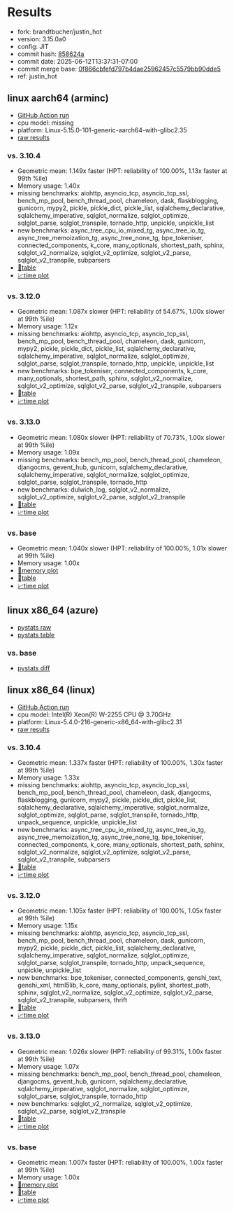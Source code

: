 # Results

- fork: brandtbucher/justin_hot
- version: 3.15.0a0
- config: JIT
- commit hash: [858624a](https://github.com/brandtbucher/cpython/commit/858624a)
- commit date: 2025-06-12T13:37:31-07:00
- commit merge base: [0f866cbfefd797b4dae25962457c5579bb90dde5](https://github.com/python/cpython/commit/0f866cbfefd797b4dae25962457c5579bb90dde5)
- ref: justin_hot

## linux aarch64 (arminc)

- [GitHub Action run](https://github.com/faster-cpython/benchmarking/actions/runs/15621148816)
- cpu model: missing
- platform: Linux-5.15.0-101-generic-aarch64-with-glibc2.35
- [raw results](bm-20250612-arminc-aarch64-brandtbucher-justin_hot-3.15.0a0-858624a.json)

### vs. 3.10.4

- Geometric mean: 1.149x faster (HPT: reliability of 100.00%, 1.13x faster at 99th %ile)
- Memory usage: 1.40x
- missing benchmarks: aiohttp, asyncio_tcp, asyncio_tcp_ssl, bench_mp_pool, bench_thread_pool, chameleon, dask, flaskblogging, gunicorn, mypy2, pickle, pickle_dict, pickle_list, sqlalchemy_declarative, sqlalchemy_imperative, sqlglot_normalize, sqlglot_optimize, sqlglot_parse, sqlglot_transpile, tornado_http, unpickle, unpickle_list
- new benchmarks: async_tree_cpu_io_mixed_tg, async_tree_io_tg, async_tree_memoization_tg, async_tree_none_tg, bpe_tokeniser, connected_components, k_core, many_optionals, shortest_path, sphinx, sqlglot_v2_normalize, sqlglot_v2_optimize, sqlglot_v2_parse, sqlglot_v2_transpile, subparsers
- [📄table](bm-20250612-arminc-aarch64-brandtbucher-justin_hot-3.15.0a0-858624a-vs-3.10.4.md)
- [📈time plot](bm-20250612-arminc-aarch64-brandtbucher-justin_hot-3.15.0a0-858624a-vs-3.10.4.svg)

### vs. 3.12.0

- Geometric mean: 1.087x slower (HPT: reliability of 54.67%, 1.00x slower at 99th %ile)
- Memory usage: 1.12x
- missing benchmarks: aiohttp, asyncio_tcp, asyncio_tcp_ssl, bench_mp_pool, bench_thread_pool, chameleon, dask, gunicorn, mypy2, pickle, pickle_dict, pickle_list, sqlalchemy_declarative, sqlalchemy_imperative, sqlglot_normalize, sqlglot_optimize, sqlglot_parse, sqlglot_transpile, tornado_http, unpickle, unpickle_list
- new benchmarks: bpe_tokeniser, connected_components, k_core, many_optionals, shortest_path, sphinx, sqlglot_v2_normalize, sqlglot_v2_optimize, sqlglot_v2_parse, sqlglot_v2_transpile, subparsers
- [📄table](bm-20250612-arminc-aarch64-brandtbucher-justin_hot-3.15.0a0-858624a-vs-3.12.0.md)
- [📈time plot](bm-20250612-arminc-aarch64-brandtbucher-justin_hot-3.15.0a0-858624a-vs-3.12.0.svg)

### vs. 3.13.0

- Geometric mean: 1.080x slower (HPT: reliability of 70.73%, 1.00x slower at 99th %ile)
- Memory usage: 1.09x
- missing benchmarks: bench_mp_pool, bench_thread_pool, chameleon, djangocms, gevent_hub, gunicorn, sqlalchemy_declarative, sqlalchemy_imperative, sqlglot_normalize, sqlglot_optimize, sqlglot_parse, sqlglot_transpile, tornado_http
- new benchmarks: dulwich_log, sqlglot_v2_normalize, sqlglot_v2_optimize, sqlglot_v2_parse, sqlglot_v2_transpile
- [📄table](bm-20250612-arminc-aarch64-brandtbucher-justin_hot-3.15.0a0-858624a-vs-3.13.0.md)
- [📈time plot](bm-20250612-arminc-aarch64-brandtbucher-justin_hot-3.15.0a0-858624a-vs-3.13.0.svg)

### vs. base

- Geometric mean: 1.040x slower (HPT: reliability of 100.00%, 1.01x slower at 99th %ile)
- Memory usage: 1.00x
- [🧠memory plot](bm-20250612-arminc-aarch64-brandtbucher-justin_hot-3.15.0a0-858624a-vs-base-mem.svg)
- [📄table](bm-20250612-arminc-aarch64-brandtbucher-justin_hot-3.15.0a0-858624a-vs-base.md)
- [📈time plot](bm-20250612-arminc-aarch64-brandtbucher-justin_hot-3.15.0a0-858624a-vs-base.svg)

## linux x86_64 (azure)

- [pystats raw](bm-20250612-azure-x86_64-brandtbucher-justin_hot-3.15.0a0-858624a-pystats.json)
- [pystats table](bm-20250612-azure-x86_64-brandtbucher-justin_hot-3.15.0a0-858624a-pystats.md)

### vs. base

- [pystats diff](bm-20250612-azure-x86_64-brandtbucher-justin_hot-3.15.0a0-858624a-pystats-vs-base.md)

## linux x86_64 (linux)

- [GitHub Action run](https://github.com/faster-cpython/benchmarking/actions/runs/15621137551)
- cpu model: Intel(R) Xeon(R) W-2255 CPU @ 3.70GHz
- platform: Linux-5.4.0-216-generic-x86_64-with-glibc2.31
- [raw results](bm-20250612-linux-x86_64-brandtbucher-justin_hot-3.15.0a0-858624a.json)

### vs. 3.10.4

- Geometric mean: 1.337x faster (HPT: reliability of 100.00%, 1.30x faster at 99th %ile)
- Memory usage: 1.33x
- missing benchmarks: aiohttp, asyncio_tcp, asyncio_tcp_ssl, bench_mp_pool, bench_thread_pool, chameleon, dask, djangocms, flaskblogging, gunicorn, mypy2, pickle, pickle_dict, pickle_list, sqlalchemy_declarative, sqlalchemy_imperative, sqlglot_normalize, sqlglot_optimize, sqlglot_parse, sqlglot_transpile, tornado_http, unpack_sequence, unpickle, unpickle_list
- new benchmarks: async_tree_cpu_io_mixed_tg, async_tree_io_tg, async_tree_memoization_tg, async_tree_none_tg, bpe_tokeniser, connected_components, k_core, many_optionals, shortest_path, sphinx, sqlglot_v2_normalize, sqlglot_v2_optimize, sqlglot_v2_parse, sqlglot_v2_transpile, subparsers
- [📄table](bm-20250612-linux-x86_64-brandtbucher-justin_hot-3.15.0a0-858624a-vs-3.10.4.md)
- [📈time plot](bm-20250612-linux-x86_64-brandtbucher-justin_hot-3.15.0a0-858624a-vs-3.10.4.svg)

### vs. 3.12.0

- Geometric mean: 1.105x faster (HPT: reliability of 100.00%, 1.05x faster at 99th %ile)
- Memory usage: 1.15x
- missing benchmarks: aiohttp, asyncio_tcp, asyncio_tcp_ssl, bench_mp_pool, bench_thread_pool, chameleon, dask, gunicorn, mypy2, pickle, pickle_dict, pickle_list, sqlalchemy_declarative, sqlalchemy_imperative, sqlglot_normalize, sqlglot_optimize, sqlglot_parse, sqlglot_transpile, tornado_http, unpack_sequence, unpickle, unpickle_list
- new benchmarks: bpe_tokeniser, connected_components, genshi_text, genshi_xml, html5lib, k_core, many_optionals, pylint, shortest_path, sphinx, sqlglot_v2_normalize, sqlglot_v2_optimize, sqlglot_v2_parse, sqlglot_v2_transpile, subparsers, thrift
- [📄table](bm-20250612-linux-x86_64-brandtbucher-justin_hot-3.15.0a0-858624a-vs-3.12.0.md)
- [📈time plot](bm-20250612-linux-x86_64-brandtbucher-justin_hot-3.15.0a0-858624a-vs-3.12.0.svg)

### vs. 3.13.0

- Geometric mean: 1.026x slower (HPT: reliability of 99.31%, 1.00x faster at 99th %ile)
- Memory usage: 1.07x
- missing benchmarks: bench_mp_pool, bench_thread_pool, chameleon, djangocms, gevent_hub, gunicorn, sqlalchemy_declarative, sqlalchemy_imperative, sqlglot_normalize, sqlglot_optimize, sqlglot_parse, sqlglot_transpile, tornado_http
- new benchmarks: sqlglot_v2_normalize, sqlglot_v2_optimize, sqlglot_v2_parse, sqlglot_v2_transpile
- [📄table](bm-20250612-linux-x86_64-brandtbucher-justin_hot-3.15.0a0-858624a-vs-3.13.0.md)
- [📈time plot](bm-20250612-linux-x86_64-brandtbucher-justin_hot-3.15.0a0-858624a-vs-3.13.0.svg)

### vs. base

- Geometric mean: 1.007x faster (HPT: reliability of 100.00%, 1.00x faster at 99th %ile)
- Memory usage: 1.00x
- [🧠memory plot](bm-20250612-linux-x86_64-brandtbucher-justin_hot-3.15.0a0-858624a-vs-base-mem.svg)
- [📄table](bm-20250612-linux-x86_64-brandtbucher-justin_hot-3.15.0a0-858624a-vs-base.md)
- [📈time plot](bm-20250612-linux-x86_64-brandtbucher-justin_hot-3.15.0a0-858624a-vs-base.svg)

